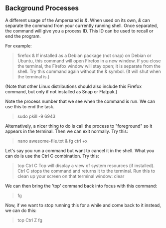 ## Background Processes
A different usage of the Ampersand is *&*.
When used on its own, *&* can separate the command from your currently running shell.
Once separated, the command will give you a process ID.
This ID can be used to recall or end the program.

For example:
> firefox &
If installed as a Debian package (not snap) on Debian or Ubuntu, this command will open Firefox in a new window.
If you close the terminal, the Firefox window will stay open; it is separate from the shell.
Try this command again without the & symbol. (It will shut when the terminal is.)

(Note that other Linux distributions should also include this Firefox command, but only if not installed as Snap or Flatpak.)

Note the process number that we see when the command is run. We can use this to end the task.
> sudo pkill -9 6943

Alternatively, a nicer thing to do is call the process to "foreground" so it appears in the terminal. Then we can exit normally.
Try this:
> nano awesome-file.txt &
> fg
> ctrl +x

Let's say you run a command but want to cancel it in the shell. What you can do is use the Ctrl C combination.
Try this:
> top
> Ctrl C
Top will display a view of system resources (if installed). Ctrl C stops the command and returns it to the terminal.
Run this to clean up your screen on that terminal window:
> clear

We can then bring the 'top' command back into focus with this command:
> fg

Now, if we want to stop running this for a while and come back to it instead, we can do this:
> top
> Ctrl Z
> fg